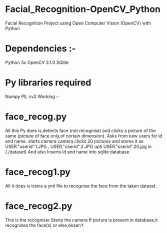 # Facial_Recognition-OpenCV_Python
Facial Recognition Project using Open Computer Vision (OpenCV) with Python

# Dependencies :-

Python 3x
OpenCV 3.1.0
SQlite
# Py libraries required

Numpy
PIL
cv2
Working :-

# face_recog.py
All this Py does is,detects face (not recognise) and clicks a picture of the same (picture of face only,of certain dimension). Asks from new users for id and name. starts camera camera clicks 20 pictures and stores it as USER."userid".1.JPG , USER."userid".2.JPG upti USER."userid".20.jpg in (./dataset) And also Inserts id and name into sqlite database.

# face_recog1.py
All it does is trains a yml file to recognise the face from the taken dataset.

# face_recog2.py
This is the recogniser Starts the camera If picture is present in database,it recognizes the face(s) or else,dosen't
